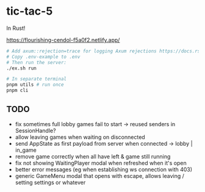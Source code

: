 # tic-tac-5

In Rust!

https://flourishing-cendol-f5a0f2.netlify.app/

```sh
# Add axum::rejection=trace for logging Axum rejections https://docs.rs/axum/latest/axum/extract/index.html#logging-rejections
# Copy .env-example to .env
# Then run the server:
./ex.sh run

# In separate terminal
pnpm utils # run once
pnpm cli
```

## TODO

- fix sometimes full lobby games fail to start -> reused senders in SessionHandle?
- allow leaving games when waiting on disconnected
- send AppState as first payload from server when connected -> lobby | in_game
- remove game correctly when all have left & game still running
- fix not showing WaitingPlayer modal when refreshed when it's open
- better error messages (eg when establishing ws connection with 403)
- generic GameMenu modal that opens with escape, allows leaving / setting settings or whatever
